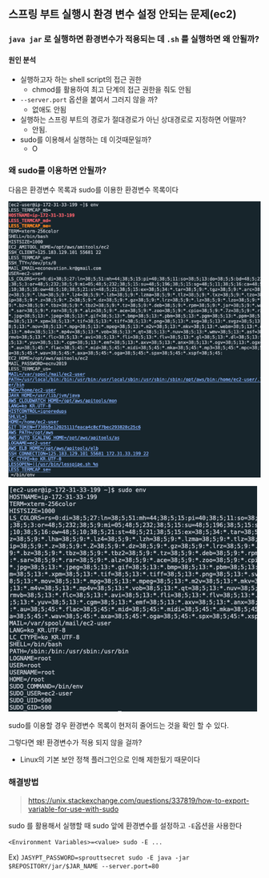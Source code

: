 ## 스프링 부트 실행시 환경 변수 설정 안되는 문제(ec2)

### `java jar` 로 실행하면 환경변수가 적용되는 데 `.sh` 를 실행하면 왜 안될까?

#### 원인 분석

- 실행하고자 하는 shell script의 접근 권한
  - chmod를 활용하여 최고 단계의 접근 권한을 줘도 안됨
- `--server.port` 옵션을 붙여서 그러지 않을 까?
  - 없애도 안됨
- 실행하는 스프링 부트의 경로가 절대경로가 아닌 상대경로로 지정하면 어떨까?
  - 안됨.
- sudo를 이용해서 실행하는 데 이것때문일까?
  - O



### 왜 sudo를 이용하면 안될까?

다음은 환경변수 목록과 sudo를 이용한 환경변수 목록이다

![](./img/env_0.png)

![](./img/env_1.png)



sudo를 이용할 경우 환경변수 목록이 현저히 줄어드는 것을 확인 할 수 있다.

그렇다면 왜! 환경변수가 적용 되지 않을 걸까? 

- Linux의 기본 보안 정책 플러그인으로 인해 제한됬기 때문이다



### 해결방법

> https://unix.stackexchange.com/questions/337819/how-to-export-variable-for-use-with-sudo

sudo 를 활용해서 실행할 때 sudo 앞에 환경변수를 설정하고 `-E`옵션을 사용한다

`<Environment Variables>=<value> sudo -E ...`

Ex) `JASYPT_PASSWORD=sprouttsecret sudo -E java -jar $REPOSITORY/jar/$JAR_NAME --server.port=80`



